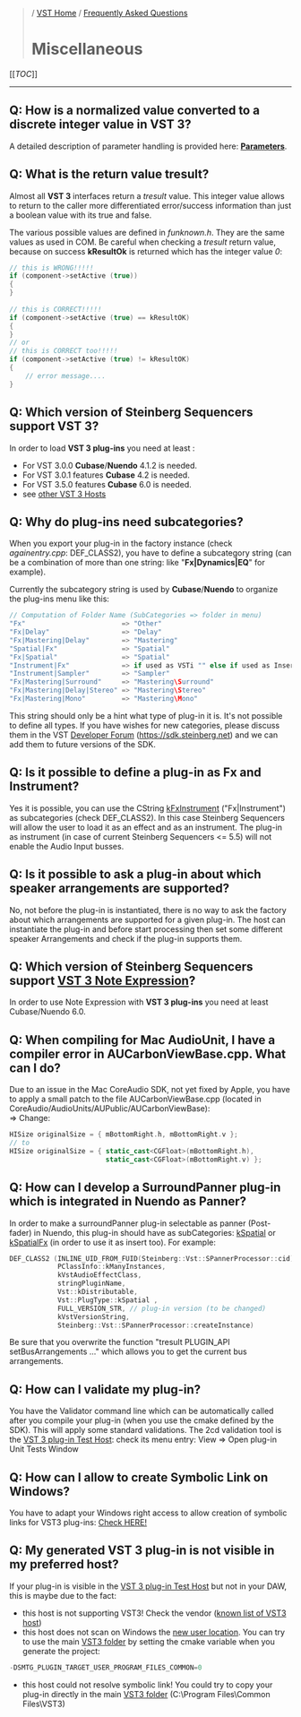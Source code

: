 >/ [VST Home](../) / [Frequently Asked Questions](Index.md)
>
># Miscellaneous

[[_TOC_]]

---

## Q: How is a normalized value converted to a discrete integer value in VST 3?

A detailed description of parameter handling is provided here: [**Parameters**](../Technical+Documentation/Parameters+Automation/Index.md).

## Q: What is the return value **tresult**?

Almost all **VST 3** interfaces return a *tresult* value. This integer value allows to return to the caller more differentiated error/success information than just a boolean value with its true and false.

The various possible values are defined in *funknown.h*. They are the same values as used in COM. Be careful when checking a *tresult* return value, because on success **kResultOk** is returned which has the integer value *0*:

``` c++
// this is WRONG!!!!!
if (component->setActive (true))
{
}
 
// this is CORRECT!!!!!
if (component->setActive (true) == kResultOK)
{
}
// or
// this is CORRECT too!!!!!
if (component->setActive (true) != kResultOK)
{
    // error message....
}
```

## Q: Which version of Steinberg Sequencers support VST 3?

In order to load **VST 3 plug-ins** you need at least :

- For VST 3.0.0 **Cubase**/**Nuendo** 4.1.2 is needed.
- For VST 3.0.1 features **Cubase** 4.2 is needed.
- For VST 3.5.0 features **Cubase** 6.0 is needed.
- see [other VST 3 Hosts](../What+is+VST/Use+cases.md#examples-of-vst-3-host-applications)

## Q: Why do plug-ins need subcategories?
When you export your plug-in in the factory instance (check *againentry.cpp*: DEF_CLASS2), you have to define a subcategory string (can be a combination of more than one string: like "**Fx|Dynamics|EQ**" for example).

Currently the subcategory string is used by **Cubase**/**Nuendo** to organize the plug-ins menu like this:

``` c++
// Computation of Folder Name (SubCategories => folder in menu)
"Fx"                        => "Other"
"Fx|Delay"                  => "Delay"
"Fx|Mastering|Delay"        => "Mastering"
"Spatial|Fx"                => "Spatial"
"Fx|Spatial"                => "Spatial"
"Instrument|Fx"             => if used as VSTi "" else if used as Insert "Other"
"Instrument|Sampler"        => "Sampler"
"Fx|Mastering|Surround"     => "Mastering\Surround"
"Fx|Mastering|Delay|Stereo" => "Mastering\Stereo"
"Fx|Mastering|Mono"         => "Mastering\Mono"
```

This string should only be a hint what type of plug-in it is. It's not possible to define all types. If you have wishes for new categories, please discuss them in the VST [Developer Forum](../Forum/Index.html) (<https://sdk.steinberg.net>) and we can add them to future versions of the SDK.

## Q: Is it possible to define a plug-in as Fx and Instrument?

Yes it is possible, you can use the CString [kFxInstrument](https://steinbergmedia.github.io/vst3_doc/vstinterfaces/group__plugType.html#gabe030351fd22d14dad35c817e1849f59) ("Fx|Instrument") as subcategories (check DEF_CLASS2). In this case Steinberg Sequencers will allow the user to load it as an effect and as an instrument. The plug-in as instrument (in case of current Steinberg Sequencers <= 5.5) will not enable the Audio Input busses.

## Q: Is it possible to ask a plug-in about which speaker arrangements are supported?

No, not before the plug-in is instantiated, there is no way to ask the factory about which arrangements are supported for a given plug-in. The host can instantiate the plug-in and before start processing then set some different speaker Arrangements and check if the plug-in supports them.

## Q: Which version of Steinberg Sequencers support [VST 3 Note Expression](../Technical+Documentation/Change+History/3.5.0/INoteExpressionController.md)?

In order to use Note Expression with **VST 3 plug-ins** you need at least Cubase/Nuendo 6.0.

## Q: When compiling for Mac AudioUnit, I have a compiler error in AUCarbonViewBase.cpp. What can I do?

Due to an issue in the Mac CoreAudio SDK, not yet fixed by Apple, you have to apply a small patch to the file AUCarbonViewBase.cpp (located in CoreAudio/AudioUnits/AUPublic/AUCarbonViewBase):\
=> Change:

``` c++
HISize originalSize = { mBottomRight.h, mBottomRight.v };
// to
HISize originalSize = { static_cast<CGFloat>(mBottomRight.h),
                        static_cast<CGFloat>(mBottomRight.v) };
```

## Q: How can I develop a SurroundPanner plug-in which is integrated in Nuendo as Panner?

In order to make a surroundPanner plug-in selectable as panner (Post-fader) in Nuendo, this plug-in should have as subCategories: [kSpatial](https://steinbergmedia.github.io/vst3_doc/vstinterfaces/group__plugType.html#gaa334568999d986b4e50627646e51a8b4) or [kSpatialFx](https://steinbergmedia.github.io/vst3_doc/vstinterfaces/group__plugType.html#ga9439d03e5e14fb7a35976d2e37f34e31) (in order to use it as insert too). For example:

``` c++
DEF_CLASS2 (INLINE_UID_FROM_FUID(Steinberg::Vst::SPannerProcessor::cid),
            PClassInfo::kManyInstances,
            kVstAudioEffectClass,
            stringPluginName,
            Vst::kDistributable,
            Vst::PlugType::kSpatial ,
            FULL_VERSION_STR, // plug-in version (to be changed)
            kVstVersionString,
            Steinberg::Vst::SPannerProcessor::createInstance)
```

Be sure that you overwrite the function "tresult PLUGIN_API setBusArrangements ..." which allows you to get the current bus arrangements.

## Q: How can I validate my plug-in?

You have the Validator command line which can be automatically called after you compile your plug-in (when you use the cmake defined by the SDK). This will apply some standard validations. The 2cd validation tool is the [VST 3 plug-in Test Host](../What+is+the+VST+3+SDK/Plug-in+Test+Host.md): check its menu entry: View => Open plug-in Unit Tests Window

## Q: How can I allow to create Symbolic Link on Windows?

You have to adapt your Windows right access to allow creation of symbolic links for VST3 plug-ins: [Check HERE!](../Getting+Started/Preparation+on+Windows.md)

## Q: My generated **VST 3** plug-in is not visible in my preferred host?

If your plug-in is visible in the [VST 3 plug-in Test Host](../What+is+the+VST+3+SDK/Plug-in+Test+Host.md) but not in your DAW, this is maybe due to the fact:

- this host is not supporting VST3! Check the vendor ([known list of VST3 host](../What+is+VST/Use+cases.md#examples-of-vst-3-host-applications))
- this host does not scan on Windows the [new user location](../Technical+Documentation/Locations+Format/Plugin+Locations.html).
You can try to use the main [VST3 folder](../Technical+Documentation/Locations+Format/Plugin+Locations.html) by setting the cmake variable when you generate the project:

```c++
-DSMTG_PLUGIN_TARGET_USER_PROGRAM_FILES_COMMON=0
```

- this host could not resolve symbolic link! You could try to copy your plug-in directly in the main [VST3 folder](../Technical+Documentation/Locations+Format/Plugin+Locations.html) (C:\Program Files\Common Files\VST3)
